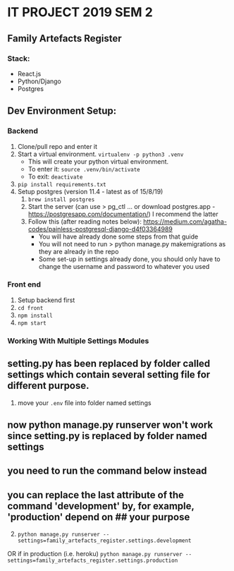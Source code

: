 # IT PROJECT 2019 SEM 2
## Family Artefacts Register

### Stack:
* React.js
* Python/Django
* Postgres

## Dev Environment Setup:
### Backend
1. Clone/pull repo and enter it
2. Start a virtual environment. 
    `virtualenv -p python3 .venv`
    - This will create your python virtual environment.
    - To enter it: `source .venv/bin/activate`
    - To exit: `deactivate`
3.  `pip install requirements.txt`
4.  Setup postgres (version 11.4 - latest as of 15/8/19)
    1. `brew install postgres`
    2. Start the server (can use > pg_ctl … or download postgres.app - https://postgresapp.com/documentation/) I recommend the latter
    3. Follow this (after reading notes below): https://medium.com/agatha-codes/painless-postgresql-django-d4f03364989
        - You will have already done some steps from that guide
        - You will not need to run > python manage.py makemigrations as they are already in the repo
        - Some set-up in settings already done, you should only have to change the username and password to whatever you used


### Front end
1. Setup backend first
2. `cd front`
3. `npm install`
4. `npm start`

### Working With Multiple Settings Modules
## setting.py has been replaced by folder called settings which contain several setting file for different purpose.
1. move your `.env` file into folder named settings

## now python manage.py runserver won't work since setting.py is replaced by folder named settings
## you need to run the command below instead
## you can replace the last attribute of the command 'development' by, for example, 'production' depend on ## your purpose
2. `python manage.py runserver --settings=family_artefacts_register.settings.development`

OR if in production (i.e. heroku)
`python manage.py runserver --settings=family_artefacts_register.settings.production`